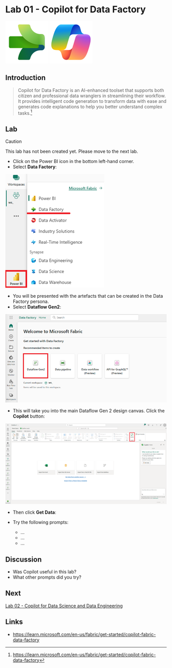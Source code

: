 # Lab 01 - Copilot for Data Factory 

![Data Factory](/images/datafactory.svg)
![Copilot](/images/copilot.svg)

## Introduction
> Copilot for Data Factory is an AI-enhanced toolset that supports both citizen and professional data wranglers in streamlining their workflow. It provides intelligent code generation to transform data with ease and generates code explanations to help you better understand complex tasks.[^1]

## Lab
> [!CAUTION]
> This lab has not been created yet.  Please move to the next lab.
- Click on the Power BI icon in the bottom left-hand corner.
- Select **Data Factory**:

![Data Factory Persona](/labs/lab01/images/datafactorypersona.png)
- You will be presented with the artefacts that can be created in the Data Factory persona.
- Select **Dataflow Gen2**:

![New Dataflow Gen2](/labs/lab01/images/newdataflowgen2.png)
- This will take you into the main Dataflow Gen 2 design canvas.  Click the **Copilot** button:

![Dataflow Gen 2 Design Canvas](/labs/lab01/images/dfg2mainscreen.png)
- Then click **Get Data**:

- Try the following prompts:
  - ...
  - ...
  - ...

## Discussion
- Was Copilot useful in this lab?
- What other prompts did you try?

## Next
[Lab 02 - Copilot for Data Science and Data Engineering](/labs/lab02/lab02.md)

## Links
- https://learn.microsoft.com/en-us/fabric/get-started/copilot-fabric-data-factory

[^1]: https://learn.microsoft.com/en-us/fabric/get-started/copilot-fabric-data-factory